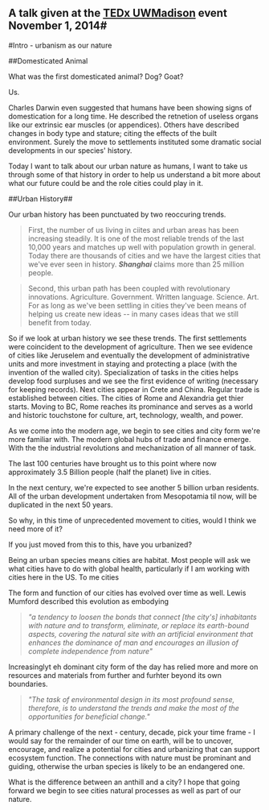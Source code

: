 
## A talk given at the [TEDx UWMadison](http://www.ted.com/tedx/events/12377) event November 1, 2014#

#Intro - urbanism as our nature

##Domesticated Animal

What was the first domesticated animal? Dog? Goat?

Us. 

Charles Darwin even suggested that humans have been showing signs of domestication for a long time. He described the retnetion of useless organs like our extrinsic ear muscles (or appendices). Others have described changes in body type and stature; citing the effects of the built environment. Surely the move to settlements instituted some dramatic social developments in our species' history. 
<!---human domestication http://www.jstor.org/stable/10.1086/368119 
"For the human, the combination of adoption of a built environment, change in diet consistency, and lowered mobility brought about morphological changes similar to those seen in certain domestic animals."
--->


Today I want to talk about our urban nature as humans,  I want to take us through some of that history in order to help us understand a bit more about what our future could be and the role cities could play in it.


##Urban History##

Our urban history has been punctuated by two reoccuring trends. 
> First, the number of us living in ciites and urban areas has been increasing steadily. It is one of the most reliable trends of the last 10,000 years and matches up well with population growth in general. Today there are thousands of cities and we have the largest cities that we've ever seen in history. ___Shanghai___ claims more than 25 million people. 

> Second, this urban path has been coupled with revolutionary innovations. Agriculture. Government. Written language. Science. Art. For as long as we've been settling in cities they've been means of helping us create new ideas -- in many cases ideas that we still benefit from today. 

So if we look at urban history we see these trends. The first settlements were coincident to the development of agriculture. Then we see evidence of cities like Jeruselem and eventually the development of administrative units and more investment in staying and protecting a place (with the invention of the walled city). Specialization of tasks in the cities helps develop food surpluses and we see the first evidence of writing (necessary for keeping records). Next cities appear in Crete and China. Regular trade is established between cities. The cities of Rome and Alexandria get thier starts. Moving to BC, Rome reaches its prominance and serves as a world and historic touchstone for culture, art, technology, wealth, and power. 

As we come into the modern age, we begin to see cities and city form we're more familiar with. The modern global hubs of trade and finance emerge. With the the industrial revolutions and mechanization of all manner of task. 

The last 100 centuries have brought us to this point where now approximately 3.5 Billion people (half the planet) live in cities.

In the next century, we're expected to see another 5 billion urban residents. All of the urban development undertaken from Mesopotamia til now, will be duplicated in the next 50 years. 

So why, in this time of unprecedented movement to cities, would I think we need more of it?





If you just moved from this to this, have you urbanized?


<!--- solar panel stats http://engineering.mit.edu/ask/how-many-solar-panels-do-i-need-my-house-become-energy-independent --->


Being an urban species means cities are habitat. Most people will ask we what cities have to do with global health, particularly if I am working with cities here in the US. To me cities 


<!--- "One of the few advantages of age, when you talk about the future is that you've already been there so many times." [Nicholas Negroponte](http://www.npr.org/2013/08/26/215826949/predicting-the-future) ---> 

The form and function of our cities has evolved over time as well. Lewis Mumford described this evolution as embodying 

>_"a tendency to loosen the bonds that connect [the city's] inhabitants with nature and to transform, eliminate, or replace its earth-bound aspects, covering the natural site with an artificial environment that enhances the dominance of man and encourages an illusion of complete independence from nature"_

Increasinglyt eh dominant city form of the day has relied more and more on resources and materials from further and furhter beyond its own boundaries. 

>_"The task of environmental design in its most profound sense, therefore, is to understand the trends and make the most of the opportunities for beneficial change."_

A primary challenge of the next - century, decade, pick your time frame - I would say for the remainder of our time on earth, will be to uncover, encourage, and realize a potential for cities and urbanizing that can support ecosystem function. The connections with nature must be prominant and guiding, otherwise the urban species is likely to be an endangered one.  

What is the difference between an anthill and a city? I hope that going forward we begin to see cities natural processes as well as part of our nature. 

